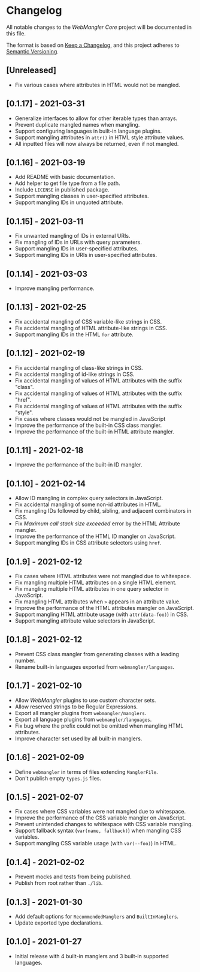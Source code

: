 # Changelog

All notable changes to the _WebMangler Core_ project will be documented in this
file.

The format is based on [Keep a Changelog], and this project adheres to [Semantic
Versioning].

## [Unreleased]

- Fix various cases where attributes in HTML would not be mangled.

## [0.1.17] - 2021-03-31

- Generalize interfaces to allow for other iterable types than arrays.
- Prevent duplicate mangled names when mangling.
- Support configuring languages in built-in language plugins.
- Support mangling attributes in `attr()` in HTML style attribute values.
- All inputted files will now always be returned, even if not mangled.

## [0.1.16] - 2021-03-19

- Add README with basic documentation.
- Add helper to get file type from a file path.
- Include `LICENSE` in published package.
- Support mangling classes in user-specified attributes.
- Support mangling IDs in unquoted attribute.

## [0.1.15] - 2021-03-11

- Fix unwanted mangling of IDs in external URIs.
- Fix mangling of IDs in URLs with query parameters.
- Support mangling IDs in user-specified attributes.
- Support mangling IDs in URIs in user-specified attributes.

## [0.1.14] - 2021-03-03

- Improve mangling performance.

## [0.1.13] - 2021-02-25

- Fix accidental mangling of CSS variable-like strings in CSS.
- Fix accidental mangling of HTML attribute-like strings in CSS.
- Support mangling IDs in the HTML `for` attribute.

## [0.1.12] - 2021-02-19

- Fix accidental mangling of class-like strings in CSS.
- Fix accidental mangling of id-like strings in CSS.
- Fix accidental mangling of values of HTML attributes with the suffix "class".
- Fix accidental mangling of values of HTML attributes with the suffix "href".
- Fix accidental mangling of values of HTML attributes with the suffix "style".
- Fix cases where classes would not be mangled in JavaScript
- Improve the performance of the built-in CSS class mangler.
- Improve the performance of the built-in HTML attribute mangler.

## [0.1.11] - 2021-02-18

- Improve the performance of the built-in ID mangler.

## [0.1.10] - 2021-02-14

- Allow ID mangling in complex query selectors in JavaScript.
- Fix accidental mangling of some non-id attributes in HTML.
- Fix mangling IDs followed by child, sibling, and adjacent combinators in CSS.
- Fix _Maximum call stack size exceeded_ error by the HTML Attribute mangler.
- Improve the performance of the HTML ID mangler on JavaScript.
- Support mangling IDs in CSS attribute selectors using `href`.

## [0.1.9] - 2021-02-12

- Fix cases where HTML attributes were not mangled due to whitespace.
- Fix mangling multiple HTML attributes on a single HTML element.
- Fix mangling multiple HTML attributes in one query selector in JavaScript.
- Fix mangling HTML attributes when `>` appears in an attribute value.
- Improve the performance of the HTML attributes mangler on JavaScript.
- Support mangling HTML attribute usage (with `attr(data-foo)`) in CSS.
- Support mangling attribute value selectors in JavaScript.

## [0.1.8] - 2021-02-12

- Prevent CSS class mangler from generating classes with a leading number.
- Rename built-in languages exported from `webmangler/languages`.

## [0.1.7] - 2021-02-10

- Allow _WebMangler_ plugins to use custom character sets.
- Allow reserved strings to be Regular Expressions.
- Export all mangler plugins from `webmangler/manglers`.
- Export all language plugins from `webmangler/languages`.
- Fix bug where the prefix could not be omitted when mangling HTML attributes.
- Improve character set used by all built-in manglers.

## [0.1.6] - 2021-02-09

- Define `webmangler` in terms of files extending `ManglerFile`.
- Don't publish empty `types.js` files.

## [0.1.5] - 2021-02-07

- Fix cases where CSS variables were not mangled due to whitespace.
- Improve the performance of the CSS variable mangler on JavaScript.
- Prevent unintended changes to whitespace with CSS variable mangling.
- Support fallback syntax (`var(name, fallback)`) when mangling CSS variables.
- Support mangling CSS variable usage (with `var(--foo)`) in HTML.

## [0.1.4] - 2021-02-02

- Prevent mocks and tests from being published.
- Publish from root rather than `./lib`.

## [0.1.3] - 2021-01-30

- Add default options for `RecommendedManglers` and `BuiltInManglers`.
- Update exported type declarations.

## [0.1.0] - 2021-01-27

- Initial release with 4 built-in manglers and 3 built-in supported languages.

[keep a changelog]: https://keepachangelog.com/en/1.0.0/ "Keep a CHANGELOG"
[semantic versioning]: https://semver.org/spec/v2.0.0.html "Semantic versioning"
